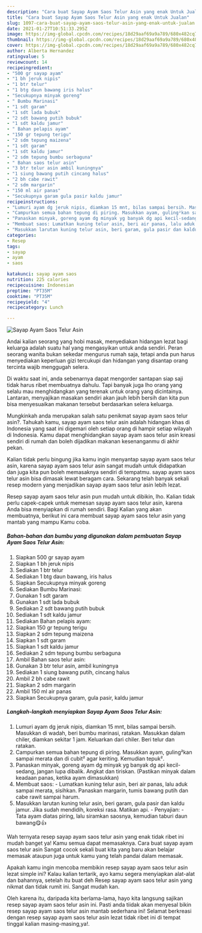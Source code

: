 ```yaml
---
description: "Cara buat Sayap Ayam Saos Telur Asin yang enak Untuk Jualan"
title: "Cara buat Sayap Ayam Saos Telur Asin yang enak Untuk Jualan"
slug: 1097-cara-buat-sayap-ayam-saos-telur-asin-yang-enak-untuk-jualan
date: 2021-01-27T10:51:33.295Z
image: https://img-global.cpcdn.com/recipes/18d29aaf69a9a789/680x482cq70/sayap-ayam-saos-telur-asin-foto-resep-utama.jpg
thumbnail: https://img-global.cpcdn.com/recipes/18d29aaf69a9a789/680x482cq70/sayap-ayam-saos-telur-asin-foto-resep-utama.jpg
cover: https://img-global.cpcdn.com/recipes/18d29aaf69a9a789/680x482cq70/sayap-ayam-saos-telur-asin-foto-resep-utama.jpg
author: Alberta Hernandez
ratingvalue: 5
reviewcount: 14
recipeingredient:
- "500 gr sayap ayam"
- "1 bh jeruk nipis"
- "1 btr telur"
- "1 btg daun bawang iris halus"
- "Secukupnya minyak goreng"
- " Bumbu Marinasi"
- "1 sdt garam"
- "1 sdt lada bubuk"
- "2 sdt bawang putih bubuk"
- "1 sdt kaldu jamur"
- " Bahan pelapis ayam"
- "150 gr tepung terigu"
- "2 sdm tepung maizena"
- "1 sdt garam"
- "1 sdt kaldu jamur"
- "2 sdm tepung bumbu serbaguna"
- " Bahan saos telur asin"
- "3 btr telur asin ambil kuningnya"
- "1 siung bawang putih cincang halus"
- "2 bh cabe rawit"
- "2 sdm margarin"
- "150 ml air panas"
- "Secukupnya garam gula pasir kaldu jamur"
recipeinstructions:
- "Lumuri ayam dg jeruk nipis, diamkan 15 mnt, bilas sampai bersih. Masukkan di wadah, beri bumbu marinasi, ratakan. Masukkan dalam chiler, diamkan sekitar 1 jam. Keluarkan dari chiler. Beri telur dan ratakan."
- "Campurkan semua bahan tepung di piring. Masukkan ayam, guling²kan sampai merata dan di cubit² agar keriting. Kemudian tepuk²."
- "Panaskan minyak, goreng ayam dg minyak yg banyak dg api kecil-sedang, jangan lupa dibalik. Angkat dan tiriskan. (Pastikan minyak dalam keadaan panas, ketika ayam dimasukkan)"
- "Membuat saos: Lumatkan kuning telur asin, beri air panas, lalu aduk sampai merata, sisihkan. Panaskan margarin, tumis bawang putih dan cabe rawit sampai harum."
- "Masukkan larutan kuning telur asin, beri garam, gula pasir dan kaldu jamur. Jika sudah mendidih, koreksi rasa. Matikan api.  Penyajian: Tata ayam diatas piring, lalu siramkan saosnya, kemudian taburi daun bawang😋👍"
categories:
- Resep
tags:
- sayap
- ayam
- saos

katakunci: sayap ayam saos 
nutrition: 225 calories
recipecuisine: Indonesian
preptime: "PT35M"
cooktime: "PT35M"
recipeyield: "4"
recipecategory: Lunch

---
```



![Sayap Ayam Saos Telur Asin](https://img-global.cpcdn.com/recipes/18d29aaf69a9a789/680x482cq70/sayap-ayam-saos-telur-asin-foto-resep-utama.jpg)

Andai kalian seorang yang hobi masak, menyediakan hidangan lezat bagi keluarga adalah suatu hal yang mengasyikan untuk anda sendiri. Peran seorang  wanita bukan sekedar mengurus rumah saja, tetapi anda pun harus menyediakan keperluan gizi tercukupi dan hidangan yang disantap orang tercinta wajib menggugah selera.

Di waktu  saat ini, anda sebenarnya dapat mengorder santapan siap saji tidak harus ribet membuatnya dahulu. Tapi banyak juga lho orang yang selalu mau menghidangkan yang terenak untuk orang yang dicintainya. Lantaran, menyajikan masakan sendiri akan jauh lebih bersih dan kita pun bisa menyesuaikan makanan tersebut berdasarkan selera keluarga. 



Mungkinkah anda merupakan salah satu penikmat sayap ayam saos telur asin?. Tahukah kamu, sayap ayam saos telur asin adalah hidangan khas di Indonesia yang saat ini digemari oleh setiap orang di hampir setiap wilayah di Indonesia. Kamu dapat menghidangkan sayap ayam saos telur asin kreasi sendiri di rumah dan boleh dijadikan makanan kesenanganmu di akhir pekan.

Kalian tidak perlu bingung jika kamu ingin menyantap sayap ayam saos telur asin, karena sayap ayam saos telur asin sangat mudah untuk didapatkan dan juga kita pun boleh memasaknya sendiri di tempatmu. sayap ayam saos telur asin bisa dimasak lewat beragam cara. Sekarang telah banyak sekali resep modern yang menjadikan sayap ayam saos telur asin lebih lezat.

Resep sayap ayam saos telur asin pun mudah untuk dibikin, lho. Kalian tidak perlu capek-capek untuk memesan sayap ayam saos telur asin, karena Anda bisa menyiapkan di rumah sendiri. Bagi Kalian yang akan membuatnya, berikut ini cara membuat sayap ayam saos telur asin yang mantab yang mampu Kamu coba.

<!--inarticleads1-->

##### Bahan-bahan dan bumbu yang digunakan dalam pembuatan Sayap Ayam Saos Telur Asin:

1. Siapkan 500 gr sayap ayam
1. Siapkan 1 bh jeruk nipis
1. Sediakan 1 btr telur
1. Sediakan 1 btg daun bawang, iris halus
1. Siapkan Secukupnya minyak goreng
1. Sediakan  Bumbu Marinasi:
1. Gunakan 1 sdt garam
1. Gunakan 1 sdt lada bubuk
1. Sediakan 2 sdt bawang putih bubuk
1. Sediakan 1 sdt kaldu jamur
1. Sediakan  Bahan pelapis ayam:
1. Siapkan 150 gr tepung terigu
1. Siapkan 2 sdm tepung maizena
1. Siapkan 1 sdt garam
1. Siapkan 1 sdt kaldu jamur
1. Sediakan 2 sdm tepung bumbu serbaguna
1. Ambil  Bahan saos telur asin:
1. Gunakan 3 btr telur asin, ambil kuningnya
1. Sediakan 1 siung bawang putih, cincang halus
1. Ambil 2 bh cabe rawit
1. Siapkan 2 sdm margarin
1. Ambil 150 ml air panas
1. Siapkan Secukupnya garam, gula pasir, kaldu jamur




<!--inarticleads2-->

##### Langkah-langkah menyiapkan Sayap Ayam Saos Telur Asin:

1. Lumuri ayam dg jeruk nipis, diamkan 15 mnt, bilas sampai bersih. Masukkan di wadah, beri bumbu marinasi, ratakan. Masukkan dalam chiler, diamkan sekitar 1 jam. Keluarkan dari chiler. Beri telur dan ratakan.
1. Campurkan semua bahan tepung di piring. Masukkan ayam, guling²kan sampai merata dan di cubit² agar keriting. Kemudian tepuk².
1. Panaskan minyak, goreng ayam dg minyak yg banyak dg api kecil-sedang, jangan lupa dibalik. Angkat dan tiriskan. (Pastikan minyak dalam keadaan panas, ketika ayam dimasukkan)
1. Membuat saos: - Lumatkan kuning telur asin, beri air panas, lalu aduk sampai merata, sisihkan. Panaskan margarin, tumis bawang putih dan cabe rawit sampai harum.
1. Masukkan larutan kuning telur asin, beri garam, gula pasir dan kaldu jamur. Jika sudah mendidih, koreksi rasa. Matikan api.  - Penyajian: - Tata ayam diatas piring, lalu siramkan saosnya, kemudian taburi daun bawang😋👍




Wah ternyata resep sayap ayam saos telur asin yang enak tidak ribet ini mudah banget ya! Kamu semua dapat memasaknya. Cara buat sayap ayam saos telur asin Sangat cocok sekali buat kita yang baru akan belajar memasak ataupun juga untuk kamu yang telah pandai dalam memasak.

Apakah kamu ingin mencoba membikin resep sayap ayam saos telur asin lezat simple ini? Kalau kalian tertarik, ayo kamu segera menyiapkan alat-alat dan bahannya, setelah itu buat deh Resep sayap ayam saos telur asin yang nikmat dan tidak rumit ini. Sangat mudah kan. 

Oleh karena itu, daripada kita berlama-lama, hayo kita langsung sajikan resep sayap ayam saos telur asin ini. Pasti anda tiidak akan menyesal bikin resep sayap ayam saos telur asin mantab sederhana ini! Selamat berkreasi dengan resep sayap ayam saos telur asin lezat tidak ribet ini di tempat tinggal kalian masing-masing,ya!.

